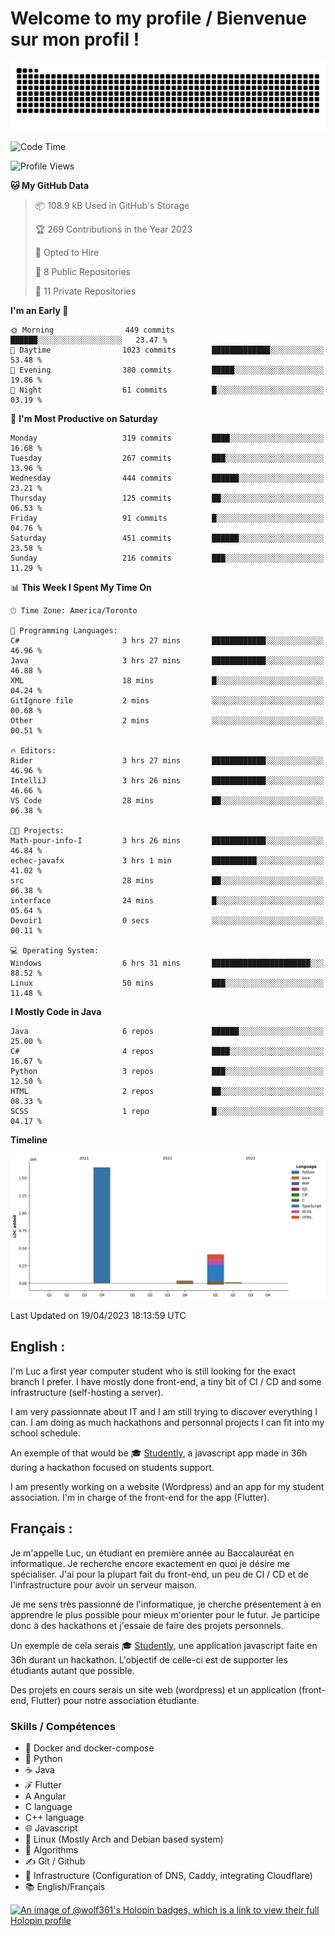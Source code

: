 # Welcome to my profile / Bienvenue sur mon profil !

![snake gif](https://github.com/wolf-361/wolf-361/blob/output/github-contribution-grid-snake.svg)

<!--START_SECTION:waka-->
![Code Time](http://img.shields.io/badge/Code%20Time-19%20hrs%2054%20mins-blue)

![Profile Views](http://img.shields.io/badge/Profile%20Views-5-blue)

**🐱 My GitHub Data** 

> 📦 108.9 kB Used in GitHub's Storage 
 > 
> 🏆 269 Contributions in the Year 2023
 > 
> 💼 Opted to Hire
 > 
> 📜 8 Public Repositories 
 > 
> 🔑 11 Private Repositories 
 > 
**I'm an Early 🐤** 

```text
🌞 Morning                449 commits         ██████░░░░░░░░░░░░░░░░░░░   23.47 % 
🌆 Daytime                1023 commits        █████████████░░░░░░░░░░░░   53.48 % 
🌃 Evening                380 commits         █████░░░░░░░░░░░░░░░░░░░░   19.86 % 
🌙 Night                  61 commits          █░░░░░░░░░░░░░░░░░░░░░░░░   03.19 % 
```
📅 **I'm Most Productive on Saturday** 

```text
Monday                   319 commits         ████░░░░░░░░░░░░░░░░░░░░░   16.68 % 
Tuesday                  267 commits         ███░░░░░░░░░░░░░░░░░░░░░░   13.96 % 
Wednesday                444 commits         ██████░░░░░░░░░░░░░░░░░░░   23.21 % 
Thursday                 125 commits         ██░░░░░░░░░░░░░░░░░░░░░░░   06.53 % 
Friday                   91 commits          █░░░░░░░░░░░░░░░░░░░░░░░░   04.76 % 
Saturday                 451 commits         ██████░░░░░░░░░░░░░░░░░░░   23.58 % 
Sunday                   216 commits         ███░░░░░░░░░░░░░░░░░░░░░░   11.29 % 
```


📊 **This Week I Spent My Time On** 

```text
🕑︎ Time Zone: America/Toronto

💬 Programming Languages: 
C#                       3 hrs 27 mins       ████████████░░░░░░░░░░░░░   46.96 % 
Java                     3 hrs 27 mins       ████████████░░░░░░░░░░░░░   46.88 % 
XML                      18 mins             █░░░░░░░░░░░░░░░░░░░░░░░░   04.24 % 
GitIgnore file           2 mins              ░░░░░░░░░░░░░░░░░░░░░░░░░   00.68 % 
Other                    2 mins              ░░░░░░░░░░░░░░░░░░░░░░░░░   00.51 % 

🔥 Editors: 
Rider                    3 hrs 27 mins       ████████████░░░░░░░░░░░░░   46.96 % 
IntelliJ                 3 hrs 26 mins       ████████████░░░░░░░░░░░░░   46.66 % 
VS Code                  28 mins             ██░░░░░░░░░░░░░░░░░░░░░░░   06.38 % 

🐱‍💻 Projects: 
Math-pour-info-I         3 hrs 26 mins       ████████████░░░░░░░░░░░░░   46.84 % 
echec-javafx             3 hrs 1 min         ██████████░░░░░░░░░░░░░░░   41.02 % 
src                      28 mins             ██░░░░░░░░░░░░░░░░░░░░░░░   06.38 % 
interface                24 mins             █░░░░░░░░░░░░░░░░░░░░░░░░   05.64 % 
Devoir1                  0 secs              ░░░░░░░░░░░░░░░░░░░░░░░░░   00.11 % 

💻 Operating System: 
Windows                  6 hrs 31 mins       ██████████████████████░░░   88.52 % 
Linux                    50 mins             ███░░░░░░░░░░░░░░░░░░░░░░   11.48 % 
```

**I Mostly Code in Java** 

```text
Java                     6 repos             ██████░░░░░░░░░░░░░░░░░░░   25.00 % 
C#                       4 repos             ████░░░░░░░░░░░░░░░░░░░░░   16.67 % 
Python                   3 repos             ███░░░░░░░░░░░░░░░░░░░░░░   12.50 % 
HTML                     2 repos             ██░░░░░░░░░░░░░░░░░░░░░░░   08.33 % 
SCSS                     1 repo              █░░░░░░░░░░░░░░░░░░░░░░░░   04.17 % 
```



**Timeline**

![Lines of Code chart](https://raw.githubusercontent.com/wolf-361/wolf-361/main/assets/bar_graph.png)


 Last Updated on 19/04/2023 18:13:59 UTC
<!--END_SECTION:waka-->

## English : 

I'm Luc a first year computer student who is still looking for the exact branch I prefer. I have mostly done front-end, a tiny bit of CI / CD and some infrastructure (self-hosting a server).

I am very passionnate about IT and I am still trying to discover everything I can. I am doing as much hackathons and personnal projects I can fit into my school schedule.

An exemple of that would be 🎓 [Studently](https://github.com/wolf-361/Studently-CodeJam12), a javascript app made in 36h during a hackathon focused on students support.

I am presently working on a website (Wordpress) and an app for my student association. I'm in charge of the front-end for the app (Flutter).

## Français :

Je m'appelle Luc, un étudiant en première année au Baccalauréat en informatique. Je recherche encore exactement en quoi je désire me spécialiser. J'ai pour la plupart fait du front-end, un peu de CI / CD et de l'infrastructure pour avoir un serveur maison.

Je me sens très passionné de l'informatique, je cherche présentement à en apprendre le plus possible pour mieux m'orienter pour le futur. Je participe donc à des hackathons et j'essaie de faire des projets personnels.

Un exemple de cela serais 🎓 [Studently](https://github.com/wolf-361/Studently-CodeJam12), une application javascript faite en 36h durant un hackathon. L'objectif de celle-ci est de supporter les étudiants autant que possible.

Des projets en cours serais un site web (wordpress) et un application (front-end, Flutter) pour notre association étudiante.

###  Skills / Compétences

* 🐋 Docker and docker-compose
* 🐍 Python
* ☕ Java
* ℱ Flutter
* A Angular
* C language
* C++ language
* 🌐 Javascript
* 🐧 Linux (Mostly Arch and Debian based system)
* 🧩 Algorithms
* ✍️ Git / Github
* 📜 Infrastructure (Configuration of DNS, Caddy, integrating Cloudflare)
* 📚 English/Français

[![An image of @wolf361's Holopin badges, which is a link to view their full Holopin profile](https://holopin.me/wolf361)](https://holopin.io/@wolf361)


